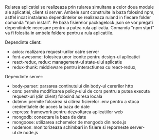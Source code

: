 Rularea aplicatiei se realizeaza prin rularea simultana a celor doua module ale aplicatiei, client si server.
Ambele sunt construite la baza folosind npm, astfel incat instalarea dependintelor se realizeaza ruland in fiecare folder comanda "npm install". 
Pe baza fisierelor packagelock.json se vor pregati dependintele necesare pentru a putea rula aplicatia.
Comanda "npm start" va fi folosita in ambele foldere pentru a rula aplicatiile. 

Dependinte client:
 - axios: realizarea request-urilor catre server
 - font-awesome: folosirea unor iconite pentru design-ul aplicatiei
 - react-redux, redux: management-ul state-ului aplicatie
 - redux-thunk: middleware pentru interactiunea cu react-redux,

Dependinte server:
 - body-parser: parsarea continutului din body-ul cererilor http
 - cors: permite modificarea policy-ului de cors pentru a putea executa request-uri (din client) folosind adresa locala
 - dotenv: permite folosirea si citirea fisierelor .env pentru a stoca credentialele de acces la baza de date
 - express: framework pentru dezvoltarea aplicatiilor web
 - mongodb: conectare la baza de date
 - mongoose: utilizarea schemelor de mongodb din node.js
 - nodemon: monitorizeaza schimbari in fisiere si reporneste server-ul de node.js